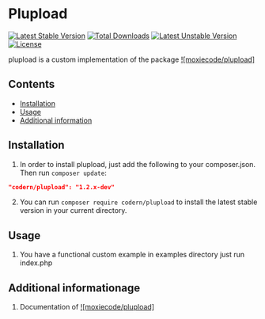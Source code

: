 # Plupload 

[![Latest Stable Version](https://poser.pugx.org/codern/plupload/v/stable)](https://packagist.org/packages/codern/plupload) 
[![Total Downloads](https://poser.pugx.org/codern/plupload/downloads)](https://packagist.org/packages/codern/plupload) 
[![Latest Unstable Version](https://poser.pugx.org/codern/plupload/v/unstable)](https://packagist.org/packages/codern/plupload) 
[![License](https://poser.pugx.org/codern/plupload/license)](https://packagist.org/packages/codern/plupload)

plupload is a custom implementation of the package  [![moxiecode/plupload]](https://github.com/moxiecode/plupload)

## Contents

- [Installation](#installation)
- [Usage](#usage)
- [Additional information](#additional-information)

## Installation

1) In order to install plupload, just add the following to your composer.json. Then run `composer update`:

```json
"codern/plupload": "1.2.x-dev"
```

2) You can run `composer require codern/plupload` to install the latest stable version in your current directory.


## Usage

1) You have a functional custom example in examples directory just run index.php



## Additional informationage

1) Documentation of [![moxiecode/plupload]](https://github.com/moxiecode/plupload/wiki)

